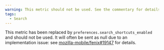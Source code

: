 ```yaml
---
warning: This metric should not be used. See the commentary for details.
tags:
  - Search
---
```


This metric has been replaced by `preferences.search_shortcuts_enabled` and should not be used.
It will often be sent as null due to an implementation issue: see [mozilla-mobile/fenix#19147](https://github.com/mozilla-mobile/fenix/issues/19147) for details.
